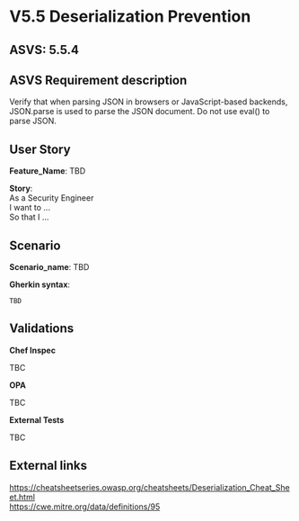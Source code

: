 # V5.5 Deserialization Prevention

## ASVS: 5.5.4

## ASVS Requirement description

Verify that when parsing JSON in browsers or JavaScript-based backends,
JSON.parse is used to parse the JSON document. Do not use eval() to parse
JSON.

## User Story

**Feature_Name**: TBD

**Story**:\
As a Security Engineer\
I want to ...\
So that I ...

## Scenario

**Scenario_name**: TBD

**Gherkin syntax**:

```gherkin
TBD
```

## Validations

**Chef Inspec**

TBC

**OPA**

TBC

**External Tests**

TBC

## External links

<https://cheatsheetseries.owasp.org/cheatsheets/Deserialization_Cheat_Sheet.html> \
<https://cwe.mitre.org/data/definitions/95>
